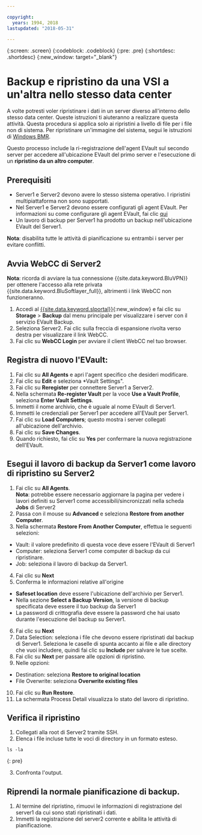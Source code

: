 ```yaml
---

copyright:
  years: 1994, 2018
lastupdated: "2018-05-31"

---
```

{:screen: .screen}
{:codeblock: .codeblock}
{:pre: .pre}
{:shortdesc: .shortdesc}
{:new_window: target="_blank"}

# Backup e ripristino da una VSI a un'altra nello stesso data center

A volte potresti voler ripristinare i dati in un server diverso all'interno dello stesso data center. Queste istruzioni ti aiuteranno a realizzare questa attività. Questa procedura si applica solo ai ripristini a livello di file per i file non di sistema. Per ripristinare un'immagine del sistema, segui le istruzioni di [Windows BMR](restoring-evault-bmr-system-volume-image.html).

Questo processo include la ri-registrazione dell'agent EVault sul secondo server per accedere all'ubicazione EVault del primo server e l'esecuzione di un **ripristino da un altro computer**.


## Prerequisiti

- Server1 e Server2 devono avere lo stesso sistema operativo. I ripristini multipiattaforma non sono supportati.
- Nel Server1 e Server2 devono essere configurati gli agent EVault. Per informazioni su come configurare gli agent EVault, fai clic [qui](index.html#configuring-evault-agent-in-webcc)
- Un lavoro di backup per Server1 ha prodotto un backup nell'ubicazione EVault del Server1.

**Nota**: disabilita tutte le attività di pianificazione su entrambi i server per evitare conflitti. 

## Avvia WebCC di Server2

**Nota**: ricorda di avviare la tua connessione {{site.data.keyword.BluVPN}} per ottenere l'accesso alla rete privata {{site.data.keyword.BluSoftlayer_full}}, altrimenti i link WebCC non funzioneranno.

1. Accedi al [{{site.data.keyword.slportal}}](https://control.softlayer.com/){:new_window} e fai clic su **Storage** > **Backup** dal menu principale per visualizzare i server con il servizio EVault Backup. 
2. Seleziona Server2. Fai clic sulla freccia di espansione rivolta verso destra per visualizzare il link WebCC.
3. Fai clic su **WebCC Login** per avviare il client WebCC nel tuo browser.

## Registra di nuovo l'EVault:
1. Fai clic su **All Agents** e apri l'agent specifico che desideri modificare.
2. Fai clic su **Edit** e seleziona *Vault Settings".
3. Fai clic su **Reregister** per connettere Server1 a Server2.
4. Nella schermata **Re-register Vault** per la voce **Use a Vault Profile**, seleziona **Enter Vault Settings**.
5. Immetti il nome archivio, che è uguale al nome EVault di Server1.
6. Immetti le credenziali per Server1 per accedere all'EVault per Server1.
7. Fai clic su **Load Computers**; questo mostra i server collegati all'ubicazione dell'archivio.
8. Fai clic su **Save Changes**.
9. Quando richiesto, fai clic su **Yes** per confermare la nuova registrazione dell'EVault.

## Esegui il lavoro di backup da Server1 come lavoro di ripristino su Server2

1. Fai clic su **All Agents**. <br/> **Nota**: potrebbe essere necessario aggiornare la pagina per vedere i lavori definiti su Server1 come accessibili/sincronizzati nella scheda **Jobs** di Server2
2. Passa con il mouse su **Advanced** e seleziona **Restore from another Computer**.
3. Nella schermata **Restore From Another Computer**, effettua le seguenti selezioni:
  - Vault: il valore predefinito di questa voce deve essere l'EVault di Server1
  - Computer: seleziona Server1 come computer di backup da cui ripristinare. 
  - Job: seleziona il lavoro di backup da Server1.
4. Fai clic su **Next**
5. Conferma le informazioni relative all'origine
  - **Safeset location** deve essere l'ubicazione dell'archivio per Server1.
  - Nella sezione **Select a Backup Version**, la versione di backup specificata deve essere il tuo backup da Server1
  - La password di crittografia deve essere la password che hai usato durante l'esecuzione del backup su Server1.
6. Fai clic su **Next**
7. Data Selection: seleziona i file che devono essere ripristinati dal backup di Server1. Seleziona le caselle di spunta accanto ai file e alle directory che vuoi includere, quindi fai clic su **Include** per salvare le tue scelte.
8. Fai clic su **Next** per passare alle opzioni di ripristino.
9. Nelle opzioni:
  - Destination: seleziona **Restore to original location**
  - File Overwrite: seleziona **Overwrite existing files**
10. Fai clic su **Run Restore**.
11. La schermata Process Detail visualizza lo stato del lavoro di ripristino.


## Verifica il ripristino

1. Collegati alla root di Server2 tramite SSH.
2. Elenca i file incluse tutte le voci di directory in un formato esteso.
  ```
  ls -la
  ```
  {: pre}
  
3. Confronta l'output.
  
## Riprendi la normale pianificazione di backup.

1. Al termine del ripristino, rimuovi le informazioni di registrazione del server1 da cui sono stati ripristinati i dati. 
2. Immetti la registrazione del server2 corrente e abilita le attività di pianificazione.
 

  

 
 
  
  
